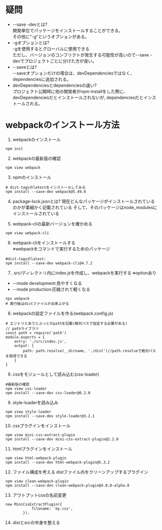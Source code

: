 # 疑問
- --save -devとは?<br>
開発単位でパッケージをインストールすることができる。<br>
その他に"-g"というオプションがある。
- -gオプションとは?<br>
-gを使用するとグローバルに使用できる<br>
ただし、バージョンのコンフリクトが発生する可能性が高いので--save -devでプロジェクトごとに分けた方が良い。
- --saveとは?<br>
--saveオプションだけの場合は、devDependenciesではなく、dependenciesに追加される。
- devDependenciesとdependenciesの違い?<br>
プロジェクト公開時に他の開発者がnpm installをした際に、devDependenciesだとインストールされないが,
dependenciesだとインストールされる。



# webpackのインストール方法
1. webpackのインストール
```
npm init
```

2. webpackの最新版の確認
```
npm view webpack
```

3. npmのインストール
```
# dist-tagsのlatestをインストールしてみる
npm install --save-dev webpack@5.49.0
```

4. package-lock.jsonとは?
現在どんなパッケージがインストールされているのかが事細かく記載されている
そして、そのパッケージはnode_modulesにインストールされている

5. webpack-cliの最新バージョンを確かめる
```
npm view webpack-cli
```

6. webpack-cliをインストールする<br>
※webpackをコマンドで実行するためのパッケージ
```
#dist-tagsのlatest:
npm install --save-dev webpack-cli@4.7.2
```

7. .src/ディレクトリ内にindex.jsを作成し、webpackを実行する
※optionあり
- --mode development:見やすくなる
- --mode production:圧縮されて軽くなる
```
npx webpack
# 実行後はdistファイルが出来上がる
```

8. webpackの設定ファイルを作る(webpack.config.js)
```
# エントリとあうとぷっとのpathを記載(絶対パスで指定する必要がある)
// pathライブラリ
const path = require('path')
module.exports = {
    entry: './src/index.js',
    output: {
        path: path.resolve(__dirname, './dist')//path.resolveで絶対パスを取得できる
    }
}
```

9. cssをモジュールとして読み込む(css-loader)
```
#最新版の確認
npm view css-loader
npm install --save-dev css-loader@6.2.0
```

9. style-loaderを読み込み
```
npm view style-loader
npm install --save-dev style-loader@3.2.1
```

10. cssプラグインをインストール
```
npm view mini-css-extract-plugin
npm install --save-dev mini-css-extract-plugin@2.2.0
```

11. htmlプラグインをインストール
```
npm view html-webpack-plugin
npm install --save-dev html-webpack-plugin@5.3.2
```

12. ファイル構成を考える
distファイル内をクリーンアップするプラグイン
```
npm view clean-webpack-plugin
npm install --save-dev clean-webpack-plugin@4.0.0-alpha.0
```

13. アウトプットcssの名前変更
```
new MiniCssExtractPlugin({
            filename: 'my.css',
        }),
```

14. distとsrcの中身を整える
